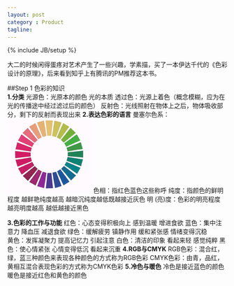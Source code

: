 ```yaml
---
layout: post
category : Product
tagline:
---
```

{% include JB/setup %}

大二的时候闲得蛋疼对艺术产生了一些兴趣，学素描，买了一本伊达千代的《色彩设计的原理》，后来看到知乎上有腾讯的PM推荐这本书。

##Step 1 色彩的知识    
**1.分类**
光源色：光原本的颜色 光的本质
 透过色：光源上着色（概念模糊，应为在光的传播途中经过滤过后的颜色）
 反射色：光线照射在物体上之后，物体吸收部分，剩下的反射而表现出来
**2.表达色彩的语言**
曼塞尔色系：![color](\assets\pic\3.gif)
色相：指红色蓝色这些称呼
纯度：指颜色的鲜明程度 越鲜艳纯度越高 越暗沉纯度越低既越接近灰色
明 (亮)度：色彩的明亮程度 越亮明度越高 越低越接近黑色

**3.色彩的工作与功能**
红色：心态变得积极向上
      感到温暖
      增进食欲
蓝色：集中注意力
      降血压
      减退食欲
绿色：缓解疲劳
      镇静作用 缓和紧张感
      情绪变得沉稳    
黄色：发挥凝聚力
      提高记忆力
      引起注意
白色：清洁的印象
      看起来轻
      感觉纯粹
黑色：使心情紧张
      心情变得低沉
      看起来沉重
**4.RGB与CMYK**
RGB色彩：混合红，绿，蓝三种颜色来表现各种颜色的方式称为RGB色彩
CMYK色彩：由青，品红，黄相互混合表现色彩的方式称为CMYK色彩
**5.冷色与暖色**
冷色是接近蓝色的颜色
暖色是接近红色和黄色的颜色
